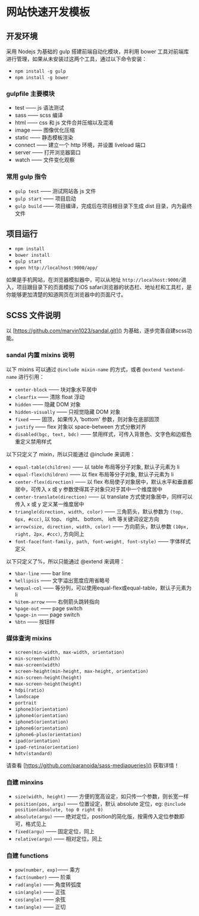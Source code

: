 # 网站快速开发模板

## 开发环境
采用 Nodejs 为基础的 gulp 搭建前端自动化模块，并利用 bower 工具对前端库进行管理，如果从未安装过这两个工具，通过以下命令安装：

* `npm install -g gulp`
* `npm install -g bower`

### gulpfile 主要模块
* test    —— js 语法测试
* sass    —— scss 编译
* html    —— css 和 js 文件合并压缩以及混淆
* image   —— 图像优化压缩
* static  —— 静态模板渲染
* connect —— 建立一个 http 环境，并设置 liveload 端口
* server  —— 打开浏览器窗口
* watch   —— 文件变化观察

### 常用 gulp 指令
* `gulp test`  —— 测试网站各 js 文件
* `gulp start` —— 项目启动
* `gulp build` —— 项目编译，完成后在项目根目录下生成 dist 目录，内为最终文件


## 项目运行
* `npm install`
* `bower install`
* `gulp start`
* `open http://localhost:9000/app/`

如果是手机网站，在浏览器模拟器中，可以从地址 `http://localhost:9000/`进入，项目跟目录下的页面模拟了iOS safari浏览器的状态栏、地址栏和工具栏，是你能够更加清楚的知道网页在浏览器中的页面尺寸。

## SCSS 文件说明

以 [https://github.com/marvin1023/sandal.git]() 为基础，逐步完善自建scss功能。

### sandal 内置 mixins 说明
以下 mixins 可以通过 `@include mixin-name` 的方式，或者 `@extend %extend-name` 进行引用：

* `center-block`    —— 块对象水平居中
* `clearfix`        —— 清除 float 浮动
* `hidden`          —— 隐藏 DOM 对象
* `hidden-visually` —— 只视觉隐藏 DOM 对象
* `fixed`           —— 固顶，如果传入 'bottom' 参数，则对象在底部固顶
* `justify`         —— flex 对象以 space-between 方式分散对齐
* `disabled(bgc, text, bdc)` —— 禁用样式，可传入背景色、文字色和边框色重定义禁用样式

以下只定义了 mixin，所以只能通过 @include 来调用：

* `equal-table(children)`  —— 以 table 布局等分子对象, 默认子元素为 li
* `equal-flex(children)`   —— 以 flex 布局等分子对象, 默认子元素为 li
* `center-flex(direction)` —— 以 flex 布局使子对象居中，默认水平和垂直都居中，可传入 x 或 y 参数使得其子对象只对于其中一个维度居中
* `center-translate(direction)`  —— 以 translate 方式使对象居中，同样可以传入  x 或 y 定义某一维度居中
* `triangle(direction, width, color)` —— 三角箭头，默认参数为 `(top, 6px, #ccc)`, 以 top、 right、 bottom、 left 等关键词设定方向
* `arrow(size, direction, width, color)` —— 方向箭头，默认参数 `(10px, right, 2px, #ccc)`, 方向同上
* `font-face(font-family, path, font-weight, font-style)` —— 字体样式定义

以下只定义了%，所以只能通过 @extend 来调用：

* `%bar-line`     —— bar line
* `%ellipsis`     —— 文字溢出宽度应用省略号
* `%equal-col`    —— 等分列，可以使用equal-flex或equal-table，默认子元素为li
* `%item-arrow`   —— 右侧箭头跳转指向
* `%page-out`     —— page switch
* `%page-in`      —— page switch
* `%btn`          —— 按钮样

### 媒体查询 mixins

* `screen(min-width, max-width, orientation)`
* `min-screen(width)`
* `max-screen(width)`
* `screen-height(min-height, max-height, orientation)`
* `min-screen-height(height)`
* `max-screen-height(height)`
* `hdpi(ratio)`
* `landscape`
* `portrait`
* `iphone3(orientation)`
* `iphone4(orientation)`
* `iphone5(orientation)`
* `iphone6(orientation)`
* `iphone6-plus(orientation)`
* `ipad(orientation)`
* `ipad-retina(orientation)`
* `hdtv(standard)`

请查看 [https://github.com/paranoida/sass-mediaqueries]() 获取详情！

### 自建 minxins

* `size(width, height)`     —— 方便的宽高设定，如只传一个参数，则长宽一样
* `position(pos, argu)`     —— 位置设定，默认 absolute 定位，eg: `@include position(absolute, top 0 right 0)`
* `absolute(argu)`          —— 绝对定位，position的简化版，按需传入定位参数即可，格式见上
* `fixed(argu)`             —— 固定定位，同上
* `relative(argu)`          —— 相对定位，同上

### 自建 functions

* `pow(number, exp)`—— 乘方
* `fact(number)`    —— 阶乘
* `rad(angle)`      —— 角度转弧度
* `sin(angle)`      —— 正弦
* `cos(angle)`      —— 余弦
* `tan(angle)`      —— 正切
